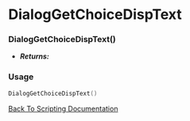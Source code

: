 # DialogGetChoiceDispText

### DialogGetChoiceDispText()
- ***Returns:*** 

### Usage

```Lua
DialogGetChoiceDispText()
```


[Back To Scripting Documentation](../README.md)
